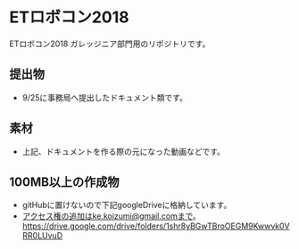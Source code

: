# ETロボコン2018
ETロボコン2018 ガレッジニア部門用のリポジトリです。

## 提出物
- 9/25に事務局へ提出したドキュメント類です。

## 素材
- 上記、ドキュメントを作る際の元になった動画などです。

## 100MB以上の作成物
- gitHubに置けないので下記googleDriveに格納しています。
- アクセス権の追加はke.koizumi@gmail.comまで。
https://drive.google.com/drive/folders/1shr8yBGwTBroOEGM9Kwwvk0VRR0LUvuD

